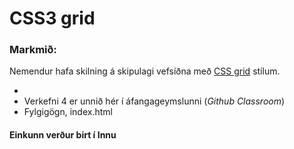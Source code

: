 # CSS3 grid

### Markmið:
Nemendur hafa skilning á skipulagi vefsíðna með [CSS grid](https://gridbyexample.com) stílum.

* 
* Verkefni 4 er unnið hér í áfangageymslunni (_Github Classroom_) 
* Fylgigögn, index.html

#### Einkunn verður birt í Innu



